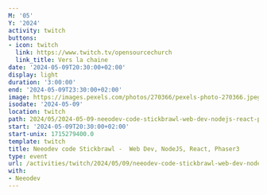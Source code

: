 ```yaml
---
M: '05'
Y: '2024'
activity: twitch
buttons:
- icon: twitch
  link: https://www.twitch.tv/opensourcechurch
  link_title: Vers la chaine
date: '2024-05-09T20:30:00+02:00'
display: light
duration: '3:00:00'
end: '2024-05-09T23:30:00+02:00'
image: https://images.pexels.com/photos/270366/pexels-photo-270366.jpeg
isodate: '2024-05-09'
location: twitch
path: 2024/05/2024-05-09-neeodev-code-stickbrawl-web-dev-nodejs-react-phaser3.md
start: '2024-05-09T20:30:00+02:00'
start-unix: 1715279400.0
template: twitch
title: Neeodev code Stickbrawl -  Web Dev, NodeJS, React, Phaser3
type: event
url: /activities/twitch/2024/05/09/neeodev-code-stickbrawl-web-dev-nodejs-react-phaser3
with:
- Neeodev
---
```

